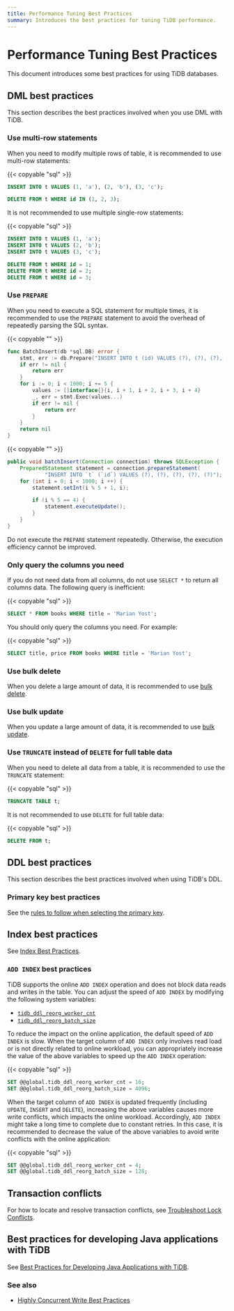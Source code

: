 ```yaml
---
title: Performance Tuning Best Practices
summary: Introduces the best practices for tuning TiDB performance.
---
```


# Performance Tuning Best Practices

This document introduces some best practices for using TiDB databases.

## DML best practices

This section describes the best practices involved when you use DML with TiDB.

### Use multi-row statements

When you need to modify multiple rows of table, it is recommended to use multi-row statements:

{{< copyable "sql" >}}

```sql
INSERT INTO t VALUES (1, 'a'), (2, 'b'), (3, 'c');

DELETE FROM t WHERE id IN (1, 2, 3);
```

It is not recommended to use multiple single-row statements:

{{< copyable "sql" >}}

```sql
INSERT INTO t VALUES (1, 'a');
INSERT INTO t VALUES (2, 'b');
INSERT INTO t VALUES (3, 'c');

DELETE FROM t WHERE id = 1;
DELETE FROM t WHERE id = 2;
DELETE FROM t WHERE id = 3;
```

### Use `PREPARE`

When you need to execute a SQL statement for multiple times, it is recommended to use the `PREPARE` statement to avoid the overhead of repeatedly parsing the SQL syntax.

<SimpleTab>
<div label="Golang">

{{< copyable "" >}}

```go
func BatchInsert(db *sql.DB) error {
    stmt, err := db.Prepare("INSERT INTO t (id) VALUES (?), (?), (?), (?), (?)")
    if err != nil {
        return err
    }
    for i := 0; i < 1000; i += 5 {
        values := []interface{}{i, i + 1, i + 2, i + 3, i + 4}
        _, err = stmt.Exec(values...)
        if err != nil {
            return err
        }
    }
    return nil
}
```

</div>

<div label="Java">

{{< copyable "" >}}

```java
public void batchInsert(Connection connection) throws SQLException {
    PreparedStatement statement = connection.prepareStatement(
            "INSERT INTO `t` (`id`) VALUES (?), (?), (?), (?), (?)");
    for (int i = 0; i < 1000; i ++) {
        statement.setInt(i % 5 + 1, i);

        if (i % 5 == 4) {
            statement.executeUpdate();
        }
    }
}
```

</div>
</SimpleTab>

Do not execute the `PREPARE` statement repeatedly. Otherwise, the execution efficiency cannot be improved.

### Only query the columns you need

If you do not need data from all columns, do not use `SELECT *` to return all columns data. The following query is inefficient:

{{< copyable "sql" >}}

```sql
SELECT * FROM books WHERE title = 'Marian Yost';
```

You should only query the columns you need. For example:

{{< copyable "sql" >}}

```sql
SELECT title, price FROM books WHERE title = 'Marian Yost';
```

### Use bulk delete

When you delete a large amount of data, it is recommended to use [bulk delete](/develop/dev-guide-delete-data.md#bulk-delete).

### Use bulk update

When you update a large amount of data, it is recommended to use [bulk update](/develop/dev-guide-update-data.md#bulk-update).

### Use `TRUNCATE` instead of `DELETE` for full table data

When you need to delete all data from a table, it is recommended to use the `TRUNCATE` statement:

{{< copyable "sql" >}}

```sql
TRUNCATE TABLE t;
```

It is not recommended to use `DELETE` for full table data:

{{< copyable "sql" >}}

```sql
DELETE FROM t;
```

## DDL best practices

This section describes the best practices involved when using TiDB's DDL.

### Primary key best practices

See the [rules to follow when selecting the primary key](/develop/dev-guide-create-table.md#guidelines-to-follow-when-selecting-primary-key).

## Index best practices

See [Index Best Practices](/develop/dev-guide-index-best-practice.md).

### `ADD INDEX` best practices

TiDB supports the online `ADD INDEX` operation and does not block data reads and writes in the table. You can adjust the speed of `ADD INDEX` by modifying the following system variables:

* [`tidb_ddl_reorg_worker_cnt`](/system-variables.md#tidb_ddl_reorg_worker_cnt)
* [`tidb_ddl_reorg_batch_size`](/system-variables.md#tidb_ddl_reorg_batch_size)

To reduce the impact on the online application, the default speed of `ADD INDEX` is slow. When the target column of `ADD INDEX` only involves read load or is not directly related to online workload, you can appropriately increase the value of the above variables to speed up the `ADD INDEX` operation:

{{< copyable "sql" >}}

```sql
SET @@global.tidb_ddl_reorg_worker_cnt = 16;
SET @@global.tidb_ddl_reorg_batch_size = 4096;
```

When the target column of `ADD INDEX` is updated frequently (including `UPDATE`, `INSERT` and `DELETE`), increasing the above variables causes more write conflicts, which impacts the online workload. Accordingly, `ADD INDEX` might take a long time to complete due to constant retries. In this case, it is recommended to decrease the value of the above variables to avoid write conflicts with the online application:

{{< copyable "sql" >}}

```sql
SET @@global.tidb_ddl_reorg_worker_cnt = 4;
SET @@global.tidb_ddl_reorg_batch_size = 128;
```

## Transaction conflicts

For how to locate and resolve transaction conflicts, see [Troubleshoot Lock Conflicts](/troubleshoot-lock-conflicts.md).

## Best practices for developing Java applications with TiDB

See [Best Practices for Developing Java Applications with TiDB](/best-practices/java-app-best-practices.md).

### See also

- [Highly Concurrent Write Best Practices](/best-practices/high-concurrency-best-practices.md)

